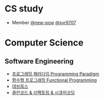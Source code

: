 # CS study

- Member [@new-pow](https://github.com/new-pow) [@syr9707](https://github.com/syr9707)

# Computer Science

## Software Engineering
- [프로그래밍 패러다임 Programming Paradigm](./software-engineering/programming-paradigm.md)
- [함수형 프로그래밍 Functional Programming](./software-engineering/functinal-programing.md)
- [데브옵스](./software-engineering/dev-ops.md)
- [클린코드 & 리팩토링 & 시큐어코딩](./software-engineering/CleanCode-Refactoring-SequreCoding.md)
